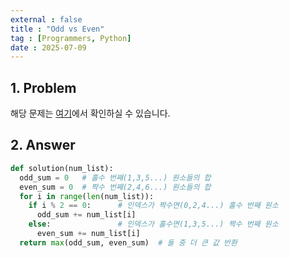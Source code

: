 ```yaml
---
external : false
title : "Odd vs Even"
tag : [Programmers, Python]
date : 2025-07-09
---
```


## 1. Problem

해당 문제는 [여기](https://school.programmers.co.kr/learn/courses/30/lessons/181887)에서 확인하실 수 있습니다.

## 2. Answer

```py
def solution(num_list):
  odd_sum = 0   # 홀수 번째(1,3,5...) 원소들의 합
  even_sum = 0  # 짝수 번째(2,4,6...) 원소들의 합
  for i in range(len(num_list)):
    if i % 2 == 0:      # 인덱스가 짝수면(0,2,4...) 홀수 번째 원소
      odd_sum += num_list[i]
    else:               # 인덱스가 홀수면(1,3,5...) 짝수 번째 원소
      even_sum += num_list[i]
  return max(odd_sum, even_sum)  # 둘 중 더 큰 값 반환
```
